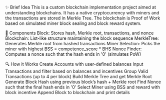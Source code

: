 ✨ Brief Idea
This is a custom blockchain implementation project aimed at understanding blockchains. 
It has a native cryptocurrency with miners and the transactions are stored in Merkle Tree.
The blockchain is Proof of Work based on simulated miner block sealing and block reward system.

🧩 Components
Block: Stores hash, Merkle root, transactions, and nonce
Blockchain: List-like structure maintaining the block sequence
MerkleTree: Generates Merkle root from hashed transactions
Miner Selection: Picks the miner with highest BSS = competence_score * BHS
Nonce Finder: Computes a nonce such that the hash ends in '0' (simulates PoW)

🔍 How it Works
Create Accounts with user-defined balances
Input Transactions and filter based on balances and incentives
Group Valid Transactions (up to 4 per block)
Build Merkle Tree and get Merkle Root
Generate Block Hash using previous block’s hash + Merkle root
Find Nonce such that the final hash ends in '0'
Select Miner using BSS and reward with block incentive
Append Block to blockchain and print details
